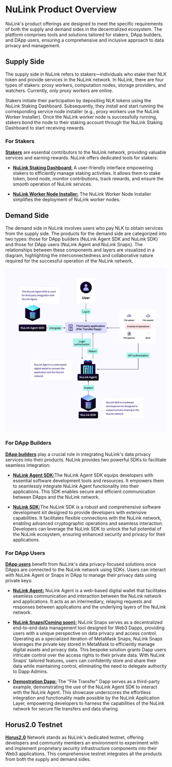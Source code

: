 # NuLink Product Overview

NuLink's product offerings are designed to meet the specific requirements of both the supply and demand sides in the decentralized ecosystem. The platform comprises tools and solutions tailored for stakers, DApp builders, and DApp users, ensuring a comprehensive and inclusive approach to data privacy and management.

## Supply Side

The supply side in NuLink refers to stakers—individuals who stake their NLK token and provide services in the NuLink network. In NuLink, there are four types of stakers: proxy workers, computation nodes, storage providers, and watchers. Currently, only proxy workers are online.

Stakers initiate their participation by depositing NLK tokens using the NuLink Staking Dashboard. Subsequently, they install and start running the corresponding service node installer (e.g., proxy workers use the NuLink Worker Installer). Once the NuLink worker node is successfully running, stakers bond the node to their staking account through the NuLink Staking Dashboard to start receiving rewards.

### For Stakers

[**Stakers**](stakers.md) are essential contributors to the NuLink network, providing valuable services and earning rewards. NuLink offers dedicated tools for stakers:

* [**NuLink Staking Dashboard:**](./staker/dashboard.md) A user-friendly interface empowering stakers to efficiently manage staking activities. It allows them to stake token, bond node, monitor contributions, track rewards, and ensure the smooth operation of NuLink services.

* [**NuLink Worker Node Installer:**](./staker/nulink_worker.md) The NuLink Worker Node Installer simplifies the deployment of NuLink worker nodes.



## Demand Side

The demand side in NuLink involves users who pay NLK to obtain services from the supply side. The products for the demand side are categorized into two types: those for DApp builders (NuLink Agent SDK and NuLink SDK) and those for DApp users (NuLink Agent and NuLink Snaps). The relationships between these components and layers are visualized in a diagram, highlighting the interconnectedness and collaborative nature required for the successful operation of the NuLink network.

![Operation Flow](../miscellaneous/img/flow.jpg)


### For DApp Builders

[**DApp builders**](dapp_builders.md) play a crucial role in integrating NuLink's data privacy services into their products. NuLink provides two powerful SDKs to facilitate seamless integration:


* [**NuLink Agent SDK:**](./builder/agent_sdk.md)The NuLink Agent SDK equips developers with essential software development tools and resources. It empowers them to seamlessly integrate NuLink Agent functionality into their applications. This SDK enables secure and efficient communication between DApps and the NuLink network.


* [**NuLink SDK:**](./builder/agent_sdk.md)The NuLink SDK is a robust and comprehensive software development kit designed to provide developers with extensive capabilities. It facilitates flexible connections with the NuLink network, enabling advanced cryptographic operations and seamless interaction. Developers can leverage the NuLink SDK to unlock the full potential of the NuLink ecosystem, ensuring enhanced security and privacy for their applications.



### For DApp Users

[**DApp users**](dapp_users.md) benefit from NuLink's data privacy-focused solutions once DApps are connected to the NuLink network using SDKs. Users can interact with NuLink Agent or Snaps in DApp to manage their privacy data using private keys:


* [**NuLink Agent:**](./user/nulink_agent.md) NuLink Agent is a web-based digital wallet that facilitates seamless communication and interaction between the NuLink network and applications. It acts as an intermediary, relaying requests and responses between applications and the underlying layers of the NuLink network.


* [**NuLink Snaps(Coming soon):**](./user/nulink_snaps.md) NuLink Snaps serves as a decentralized end-to-end data management tool designed for Web3 Dapps, providing users with a unique perspective on data privacy and access control. Operating as a specialized iteration of MetaMask Snaps, NuLink Snaps leverages the private key stored in MetaMask to efficiently manage digital assets and privacy data. This bespoke solution grants Dapp users intricate control over the access rights to their private data. With NuLink Snaps' tailored features, users can confidently store and share their data while maintaining control, eliminating the need to delegate authority to Dapp Admins.


* [**Demostration Dapp:**](./user/agent_usecase.md) The "File Transfer" Dapp serves as a third-party example, demonstrating the use of the NuLink Agent SDK to interact with the NuLink Agent. This showcase underscores the effortless integration and functionality made possible by the NuLink Application Layer, empowering developers to harness the capabilities of the NuLink network for secure file transfers and data sharing.


## Horus2.0 Testnet

[**Horus2.0**](testnet.md) Network stands as NuLink's dedicated testnet, offering developers and community members an environment to experiment with and implement proprietary security infrastructure components into their Web3 applications. This comprehensive testnet integrates all the products from both the supply and demand sides. 




